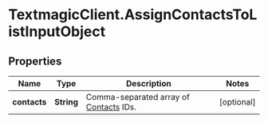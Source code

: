 # TextmagicClient.AssignContactsToListInputObject

## Properties
Name | Type | Description | Notes
------------ | ------------- | ------------- | -------------
**contacts** | **String** | Comma-separated array of [Contacts](https://docs.textmagic.com/#tag/Contacts) IDs. | [optional] 


